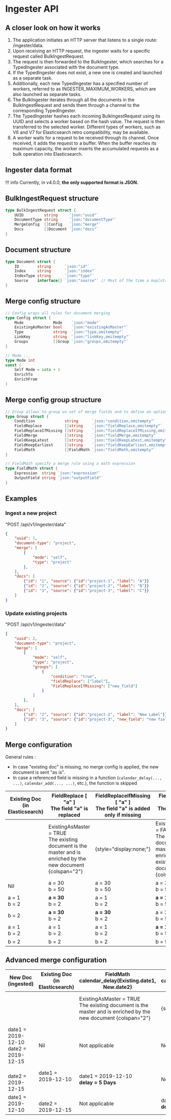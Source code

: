 # Ingester API

## A closer look on how it works

1. The application initiates an HTTP server that listens to a single route: /ingester/data.
2. Upon receiving an HTTP request, the ingester waits for a specific request called BulkIngestRequest.
3. The request is then forwarded to the BulkIngester, which searches for a TypedIngester associated with the document type.
4. If the TypedIngester does not exist, a new one is created and launched as a separate task.
5. Additionally, each new TypedIngester has a specified number of workers, referred to as INGESTER_MAXIMUM_WORKERS, which are also launched as separate tasks.
6. The BulkIngester iterates through all the documents in the BulkIngestRequest and sends them through a channel to the corresponding TypedIngester.
7. The TypedIngester hashes each incoming BulkIngestRequest using its UUID and selects a worker based on the hash value. The request is then transferred to the selected worker. Different types of workers, such as V6 and V7 for Elasticsearch retro compatibility, may be available.
8. A worker waits for a request to be received through its channel. Once received, it adds the request to a buffer. When the buffer reaches its maximum capacity, the worker inserts the accumulated requests as a bulk operation into Elasticsearch.

## Ingester data format

!!! info
    Currently, in v4.0.0, **the only supported format is JSON.**


## BulkIngestRequest structure

```go
type BulkIngestRequest struct {
    UUID         string     `json:"uuid"`
    DocumentType string     `json:"documentType"`
    MergeConfig  []Config   `json:"merge"`
    Docs         []Document `json:"docs"`
}
```

## Document structure

```go
type Document struct {
    ID        string      `json:"id"`
    Index     string      `json:"index"`
    IndexType string      `json:"type"`
    Source    interface{} `json:"source"` // Most of the time a map[string]interface{}
}
```

## Merge config structure

```go
// Config wraps all rules for document merging
type Config struct {
    Mode             Mode    `json:"mode"`
    ExistingAsMaster bool    `json:"existingAsMaster"`
    Type             string  `json:"type,omitempty"`
    LinkKey          string  `json:"linkKey,omitempty"`
    Groups           []Group `json:"groups,omitempty"`
}

// Mode ...
type Mode int
const (
    Self Mode = iota + 1
    EnrichTo
    EnrichFrom
)
```

## Merge config group structure

```go
// Group allows to group un set of merge fields and to define an optional condition to applay the merge fields
type Group struct {
    Condition             string      `json:"condition,omitempty"`
    FieldReplace          []string    `json:"fieldReplace,omitempty"`
    FieldReplaceIfMissing []string    `json:"fieldReplaceIfMissing,omitempty"`
    FieldMerge            []string    `json:"fieldMerge,omitempty"`
    FieldKeepLatest       []string    `json:"fieldKeepLatest,omitempty"`
    FieldKeepEarliest     []string    `json:"fieldKeepEarliest,omitempty"`
    FieldMath             []FieldMath `json:"fieldMath,omitempty"`
}

// FieldMath specify a merge rule using a math expression
type FieldMath struct {
    Expression  string `json:"expression"`
    OutputField string `json:"outputField"`
}
```

## Examples

### Ingest a new project

"POST /api/v1/ingester/data"

```json
{
    "uuid": 1,
    "document-type": "project",
    "merge": [
        {
            "mode": "self",
            "type": "project"
        },
    ],
    "docs": [
        {"id": "1", "source": {"id":"project-1", "label": "A"}}
        {"id": "2", "source": {"id":"project-2", "label": "B"}}
        {"id": "3", "source": {"id":"project-3", "label": "C"}}
    ]
}
```

### Update existing projects

"POST /api/v1/ingester/data"

```json
{
    "uuid": 2,
    "document-type": "project",
    "merge": [
        {
            "mode": "self",
            "type": "project",
            "groups": [
                {
                    "condition": "true",
                    "fieldReplace": ["label"],
                    "FieldReplaceIfMissing": ["new_field"]
                }
            ]
        },
    ],
    "docs": [
        {"id": "2", "source": {"id":"project-2", "label": "New Label"}}
        {"id": "3", "source": {"id":"project-3", "new_field": "new field value"}}
    ]
}
```

## Merge configuration

General rules :

* In case "existing doc" is missing, no merge config is applied, the new document is sent "as is".
* In case a referenced field is missing in a function (`calendar_delay(..., ...)`, `calendar_add(..., ...)`, etc.), the function is skipped

| Existing Doc<br>(in Elasticsearch) | FieldReplace [ "a" ]<br>The field "a" is replaced | FieldReplaceIfMissing [ "a" ]<br>The field "a" is added only if missing | FieldReplace [ "a" ]<br>The field "a" is replaced | FieldReplaceIfMissing [ "a" ]<br>The field "a" is added only if missing |
|------------------------------------|----------------------------------------------------------------------------------------------------|-------------------------------------------------------------------------|------------------------------------------------------------------------------------------------------|-------------------------------------------------------------------------|
| | ExistingAsMaster = TRUE<br>The existing document is the master and is enriched by the new document {colspan="2"}|{style="display:none;"}|ExistingAsMaster = FALSE<br>The new document is the master and is enriched by the existing document {colspan="2"}|{style="display:none;"}|
| Nil               | a = 30<br>b = 50      | a = 30<br>b = 50      | a = 30<br>b = 50      | a = 30<br>b = 50      |
| a = 1<br>b = 2    | **a = 30**<br>b = 2   | a = 1<br>b = 2        | **a = 1**<br>b = 50   | a = 30<br>b = 50      |
| b = 2             | **a = 30**<br>b = 2   | **a = 30**<br>b = 2   | a = 30<br>b = 50      | a = 30<br>b = 50      |
| a = 1<br>b = 2    | a = 1<br>b = 2        | a = 1<br>b = 2        | **a = 1**<br>b = 50   | **a = 1**<br>b = 50   |
| b = 2             | b = 2                 | b = 2                 | b = 50                | b = 50                |

## Advanced merge configuration

| New Doc<br>(ingested) | Existing Doc<br>(in Elasticsearch) | FieldMath<br>calendar_delay(Existing.date1, New.date2) | FieldMath<br>calendar_delay(New.date1, Existing.date2) | FieldMath<br>calendar_delay(Existing.date1, New.date2) | FieldMath<br>calendar_delay(New.date1, Existing.date2) |
|---------------|------------------------------------|----------------------------------------------------------------------------------------------------|------------------------------------------------------------------------------------------------------|--------------------------------------------------------|--------------------------------------------------------|
| | | ExistingAsMaster = TRUE<br>The existing document is the master and is enriched by the new document {colspan="2"}|{style="display:none;"}|ExistingAsMaster = FALSE<br>The new document is the master and is enriched by the existing document {colspan="2"}|{style="display:none;"}|
| date1 = 2019-12-10<br>date2 = 2019-12-15 | Nil                   | Not applicable                                       | Not applicable                                       | Not applicable                                      | Not applicable |
| <br>date2 = 2019-12-15<br> | date1 = 2019-12-10<br><br>    | date1 = 2019-12-10<br>**delay = 5 Days**  | Not applicable                                       | date1 = 2019-12-10<br>**delay = 5 Days** | Not applicable |
| date1 = 2019-12-10<br>                        | <br>date2 = 2019-12-15    | Not applicable                                       | date2 = 2019-12-15<br>**delay = 5 Days**  | Not applicable                                      | date2 = 2019-12-15<br>**delay = 5 Days** |
